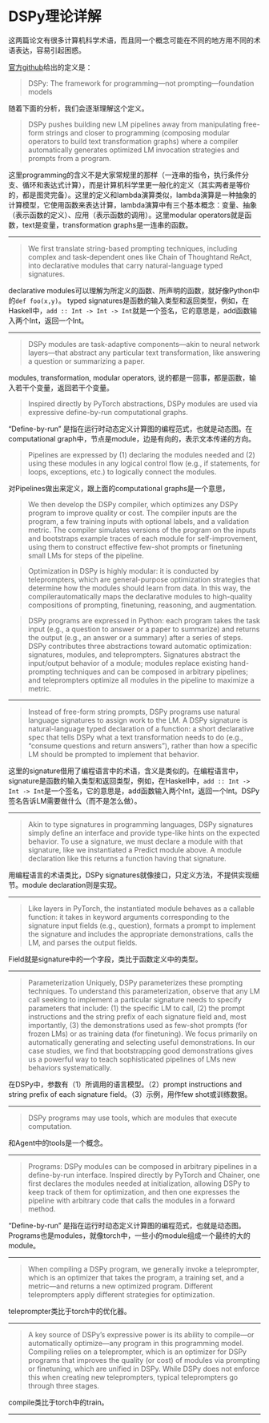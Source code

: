 # DSPy理论详解

这两篇论文有很多计算机科学术语，而且同一个概念可能在不同的地方用不同的术语表达，容易引起困惑。

[官方github](https://github.com/stanfordnlp/dspy)给出的定义是：
> DSPy: The framework for programming—not prompting—foundation models

随着下面的分析，我们会逐渐理解这个定义。

> DSPy pushes building new LM pipelines away from manipulating free-form strings and closer to programming (composing modular operators to build text transformation graphs) where a compiler automatically generates optimized LM invocation strategies and prompts from a program. 

这里programming的含义不是大家常规里的那样（一连串的指令，执行条件分支、循环和表达式计算），而是计算机科学里更一般化的定义（其实两者是等价的，都是图灵完备）。这里的定义和lambda演算类似，lambda演算是一种抽象的计算模型，它使用函数来表达计算，lambda演算中有三个基本概念：变量、抽象（表示函数的定义）、应用（表示函数的调用）。这里modular operators就是函数，text是变量，transformation graphs是一连串的函数。

---


> We first translate string-based prompting techniques, including complex and task-dependent ones like Chain of Thoughtand ReAct, into declarative modules that carry natural-language typed signatures. 

declarative modules可以理解为所定义的函数、所声明的函数，就好像Python中的`def foo(x,y)`。
typed signatures是函数的输入类型和返回类型，例如，在Haskell中，`add :: Int -> Int -> Int`就是一个签名，它的意思是，add函数输入两个Int，返回一个Int。

---

> DSPy modules are task-adaptive components—akin to neural network layers—that abstract any particular text transformation, like answering a question or summarizing a paper. 

modules, transformation, modular operators, 说的都是一回事，都是函数，输入若干个变量，返回若干个变量。


> Inspired directly by PyTorch abstractions, DSPy modules are used via expressive define-by-run computational graphs. 

“Define-by-run” 是指在运行时动态定义计算图的编程范式，也就是动态图。在computational graph中，节点是module，边是有向的，表示文本传递的方向。


> Pipelines are expressed by (1) declaring the modules needed and (2) using these modules in any logical control flow (e.g., if statements, for loops, exceptions, etc.) to logically connect the modules.

对Pipelines做出来定义，跟上面的computational graphs是一个意思，


> We then develop the DSPy compiler, which optimizes any DSPy program to improve quality or cost. The compiler inputs are the program, a few training inputs with optional labels, and a validation metric. The compiler simulates versions of the program on the inputs and bootstraps example traces of each module for self-improvement, using them to construct effective few-shot prompts or finetuning small LMs for steps of the pipeline. 

> Optimization in DSPy is highly modular: it is conducted by teleprompters, which are general-purpose optimization strategies that determine how the modules should learn from data. In this way, the compilerautomatically maps the declarative modules to high-quality compositions of prompting, finetuning, reasoning, and augmentation.


> DSPy programs are expressed in Python: each program takes the task input (e.g., a question to answer or a paper to summarize) and returns the output (e.g., an answer or a summary) after a series of steps. DSPy contributes three abstractions toward automatic optimization: signatures, modules, and teleprompters. Signatures abstract the input/output behavior of a module; modules replace existing hand-prompting techniques and can be composed in arbitrary pipelines; and teleprompters optimize all modules in the pipeline to maximize a metric.

---

> Instead of free-form string prompts, DSPy programs use natural language signatures to assign work to the LM. A DSPy signature is natural-language typed declaration of a function: a short declarative spec that tells DSPy what a text transformation needs to do (e.g., “consume questions and return answers”), rather than how a specific LM should be prompted to implement that behavior. 

这里的signature借用了编程语言中的术语，含义是类似的。在编程语言中，signature是函数的输入类型和返回类型，例如，在Haskell中，`add :: Int -> Int -> Int`是一个签名，它的意思是，add函数输入两个Int，返回一个Int。DSPy签名告诉LM需要做什么（而不是怎么做）。

---

> Akin to type signatures in programming languages, DSPy signatures simply define an interface and provide type-like hints on the expected behavior. To use a signature, we must declare a module with that signature, like we instantiated a Predict module above. A module declaration like this returns a function having that signature.

用编程语言的术语类比，DSPy signatures就像接口，只定义方法，不提供实现细节。module declaration则是实现。

---

>  Like layers in PyTorch, the instantiated module behaves as a callable function: it takes in keyword arguments corresponding to the signature input fields (e.g., question), formats a prompt to implement the signature and includes the appropriate demonstrations, calls the LM, and parses the output fields.

Field就是signature中的一个字段，类比于函数定义中的类型。

---

> Parameterization Uniquely, DSPy parameterizes these prompting techniques. To understand this parameterization, observe that any LM call seeking to implement a particular signature needs to specify parameters that include: (1) the specific LM to call, (2) the prompt instructions and the string prefix of each signature field and, most importantly, (3) the demonstrations used as few-shot prompts (for frozen LMs) or as training data (for finetuning). We focus primarily on automatically generating and selecting useful demonstrations. In our case studies, we find that bootstrapping good demonstrations gives us a powerful way to teach sophisticated pipelines of LMs new behaviors systematically.

在DSPy中，参数有（1）所调用的语言模型。（2）prompt instructions and string prefix of each signature field。（3）示例，用作few shot或训练数据。

---

> DSPy programs may use tools, which are modules that execute computation. 

和Agent中的tools是一个概念。

---

> Programs: DSPy modules can be composed in arbitrary pipelines in a define-by-run interface. Inspired directly by PyTorch and Chainer, one first declares the modules needed at initialization, allowing DSPy to keep track of them for optimization, and then one expresses the pipeline with arbitrary code that calls the modules in a forward method. 

“Define-by-run” 是指在运行时动态定义计算图的编程范式，也就是动态图。Programs也是modules，就像torch中，一些小的module组成一个最终的大的module。

---

> When compiling a DSPy program, we generally invoke a teleprompter, which is an optimizer that takes the program, a training set, and a metric—and returns a new optimized program. Different teleprompters apply different strategies for optimization.

teleprompter类比于torch中的优化器。

---

> A key source of DSPy’s expressive power is its ability to compile—or automatically optimize—any program in this programming model. Compiling relies on a teleprompter, which is an optimizer for DSPy programs that improves the quality (or cost) of modules via prompting or finetuning, which are unified in DSPy. While DSPy does not enforce this when creating new teleprompters, typical teleprompters go through three stages.

compile类比于torch中的train。

---















